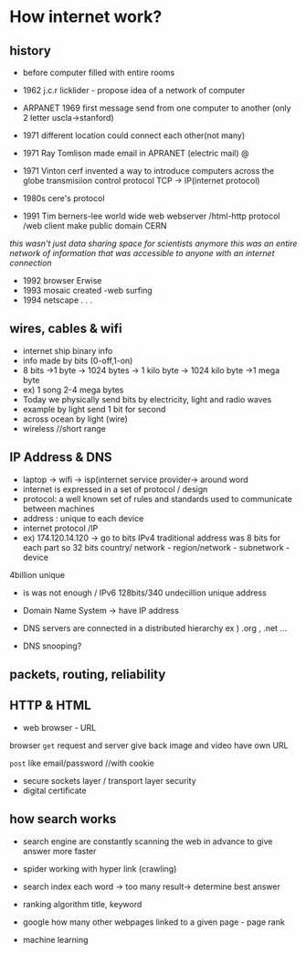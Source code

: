 # How internet work?

## history

- before computer filled with entire rooms
- 1962 j.c.r licklider - propose idea of a network of computer
- ARPANET 1969
  first message send from one computer to another
  (only 2 letter uscla->stanford)
- 1971 different location could connect each other(not many)
- 1971 Ray Tomlison made email in APRANET (electric mail) @
- 1971 Vinton cerf invented a way to introduce computers across the globe
  transmisiion control protocol TCP -> IP(internet protocol)

- 1980s cere's protocol

- 1991 Tim berners-lee
  world wide web webserver /html-http protocol /web client
  make public domain
  CERN

_this wasn't just data sharing space for scientists anymore
this was an entire network of information that was accessible to anyone with an
internet connection_

- 1992 browser Erwise
- 1993 mosaic created -web surfing
- 1994 netscape
  .
  .
  .

## wires, cables & wifi

- internet ship binary info
- info made by bits (0-off,1-on)
- 8 bits ->1 byte -> 1024 bytes -> 1 kilo byte -> 1024 kilo byte ->1 mega byte
- ex) 1 song 2-4 mega bytes
- Today we physically send bits by electricity, light and radio waves
- example by light send 1 bit for second
- across ocean by light (wire)
- wireless //short range

## IP Address & DNS

- laptop -> wifi -> isp(internet service provider-> around word
- internet is expressed in a set of protocol / design
- protocol: a well known set of rules and standards used to communicate between machines
- address : unique to each device
- internet protocol /IP
- ex) 174.120.14.120 -> go to bits IPv4
  traditional address was 8 bits for each part
  so 32 bits
  country/ network - region/network - subnetwork -device

4billion unique

- is was not enough / IPv6 128bits/340 undecillion unique address

- Domain Name System <DNS>
  -> have IP address

- DNS servers are connected in a distributed hierarchy
  ex ) .org , .net ...

- DNS snooping?

## packets, routing, reliability

## HTTP & HTML

- web browser - URL

browser `get` request and server give back
image and video have own URL

`post` like email/password //with cookie

- secure sockets layer / transport layer security
- digital certificate

## how search works

- search engine are constantly scanning the web in advance
  to give answer more faster

- spider working with hyper link (crawling)

- search index each word -> too many result-> determine best answer

- ranking algorithm
  title, keyword

- google
  how many other webpages linked to a given page - page rank
- machine learning
